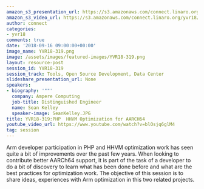 ```yaml
---
amazon_s3_presentation_url: https://s3.amazonaws.com/connect.linaro.org/yvr18/presentations/yvr18-319.pdf
amazon_s3_video_url: https://s3.amazonaws.com/connect.linaro.org/yvr18/videos/yvr18-319.mp4
author: connect
categories:
- yvr18
comments: true
date: '2018-09-16 09:00:00+00:00'
image_name: YVR18-319.png
image: /assets/images/featured-images/YVR18-319.png
layout: resource-post
session_id: YVR18-319
session_track: Tools, Open Source Development, Data Center
slideshare_presentation_url: None
speakers:
- biography: '""'
  company: Ampere Computing
  job-title: Distinguished Engineer
  name: Sean Kelley
  speaker-image: SeanKelley.JPG
title: YVR18-319:PHP  HHVM Optimization for AARCH64
youtube_video_url: https://www.youtube.com/watch?v=blOsjq6glM4
tag: session
---
```


Arm developer participation in PHP and HHVM optimization work has seen quite a bit of improvements over the past few years.  When looking to contribute better AARCh64 support, it is part of the task of a developer to do a bit of discovery to learn what has been done before and what are the best practices for optimization work.  The objective of this session is to share ideas, experiences with Arm optimization in this two related projects.
